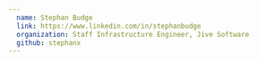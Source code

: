 ```yaml
---
  name: Stephan Budge
  link: https://www.linkedin.com/in/stephanbudge
  organization: Staff Infrastructure Engineer, Jive Software
  github: stephanx
---
```

